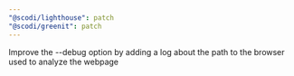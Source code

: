 ```yaml
---
"@scodi/lighthouse": patch
"@scodi/greenit": patch
---
```


Improve the --debug option by adding a log about the path to the browser used to analyze the webpage
